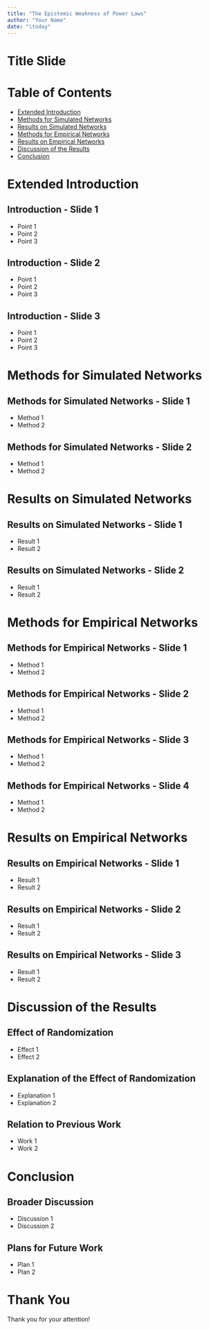 ```yaml
---
title: "The Epistemic Weakness of Power Laws"
author: "Your Name"
date: "\today"
---
```


# Title Slide

# Table of Contents
- [Extended Introduction](#extended-introduction)
- [Methods for Simulated Networks](#methods-for-simulated-networks)
- [Results on Simulated Networks](#results-on-simulated-networks)
- [Methods for Empirical Networks](#methods-for-empirical-networks)
- [Results on Empirical Networks](#results-on-empirical-networks)
- [Discussion of the Results](#discussion-of-the-results)
- [Conclusion](#conclusion)

# Extended Introduction

## Introduction - Slide 1
- Point 1
- Point 2
- Point 3

## Introduction - Slide 2
- Point 1
- Point 2
- Point 3

## Introduction - Slide 3
- Point 1
- Point 2
- Point 3

# Methods for Simulated Networks

## Methods for Simulated Networks - Slide 1
- Method 1
- Method 2

## Methods for Simulated Networks - Slide 2
- Method 1
- Method 2

# Results on Simulated Networks

## Results on Simulated Networks - Slide 1
- Result 1
- Result 2

## Results on Simulated Networks - Slide 2
- Result 1
- Result 2

# Methods for Empirical Networks

## Methods for Empirical Networks - Slide 1
- Method 1
- Method 2

## Methods for Empirical Networks - Slide 2
- Method 1
- Method 2

## Methods for Empirical Networks - Slide 3
- Method 1
- Method 2

## Methods for Empirical Networks - Slide 4
- Method 1
- Method 2

# Results on Empirical Networks

## Results on Empirical Networks - Slide 1
- Result 1
- Result 2

## Results on Empirical Networks - Slide 2
- Result 1
- Result 2

## Results on Empirical Networks - Slide 3
- Result 1
- Result 2

# Discussion of the Results

## Effect of Randomization
- Effect 1
- Effect 2

## Explanation of the Effect of Randomization
- Explanation 1
- Explanation 2

## Relation to Previous Work
- Work 1
- Work 2

# Conclusion

## Broader Discussion
- Discussion 1
- Discussion 2

## Plans for Future Work
- Plan 1
- Plan 2

# Thank You
Thank you for your attention!
